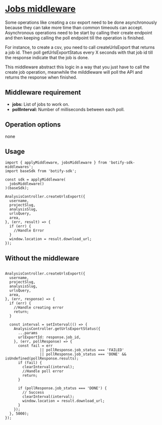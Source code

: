 # [Jobs middleware](../../src/middlewares/jobsMiddleware.js)

Some operations like creating a csv export need to be done asynchronously because they can take more time than common timeouts can accept. Asynchronous operations need to be start by calling their create endpoint and then keeping calling the poll endpoint till the operation is finished.

For instance, to create a csv, you need to call createUrlsExport that returns a job id. Then poll getUrlsExportStatus every X seconds with that job id till the response indicate that the job is done.

This middleware abstract this logic in a way that you just have to call the create job operation, meanwhile the milddleware will poll the API and returns the response when finished.


## Middleware requirement
- **jobs:** List of jobs to work on.
- **pollInterval:** Number of milliseconds between each poll.

## Operation options
none

## Usage
``` JS
import { applyMiddleware, jobsMiddleware } from 'botify-sdk-middlewares';
import baseSdk from 'botify-sdk';

const sdk = applyMiddleware(
  jobsMiddleware()
)(baseSdk);

AnalysisController.createUrlsExport({
  username,
  projectSlug,
  analysisSlug,
  urlsQuery,
  area,
}, (err, result) => {
  if (err) {
    //Handle Error
  }
  window.location = result.download_url;
});
```


## Without the middleware
``` JS

AnalysisController.createUrlsExport({
  username,
  projectSlug,
  analysisSlug,
  urlsQuery,
  area,
}, (err, response) => {
  if (err) {
    //Handle creating error
    return;
  }

  const interval = setInterval(() => {
    AnalysisController.getUrlsExportStatus({
      ...params
      urlExportId: response.job_id,
    }, (err, pollResponse) => {
      const fail = err
                || pollResponse.job_status === 'FAILED'
                || pollResponse.job_status === 'DONE' && isUndefined(pollResponse.results);
      if (fail) {
        clearInterval(interval);
        //Handle poll error
        return;
      }

      if (pollResponse.job_status === 'DONE') {
        // Success
        clearInterval(interval);
        window.location = result.download_url;
      }
    });
  }, 5000);
});
```
